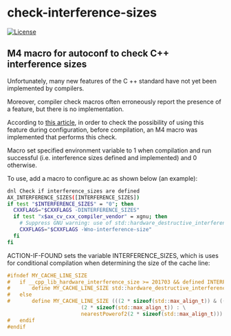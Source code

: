 # check-interference-sizes
[![License](https://img.shields.io/badge/License-GPL%20v2-blue.svg)](https://github.com/yvoinov/check-interference-sizes/blob/main/LICENSE)

## M4 macro for autoconf to check C++ interference sizes

Unfortunately, many new features of the C ++ standard have not yet been implemented by compilers.

Moreover, compiler check macros often erroneously report the presence of a feature, but there is no implementation.

According to [this article](https://stackoverflow.com/questions/67999444/no-member-named-hardware-constructive-interference-size-in-namespace-std), in order to check the possibility of using this feature during configuration, before compilation, an M4 macro was implemented that performs this check. 

Macro set specified environment variable to 1 when compilation and run successful (i.e. interference sizes defined and implemented) and 0 otherwise.

To use, add a macro to configure.ac as shown below (an example):

```sh
dnl Check if interference_sizes are defined
AX_INTERFERENCE_SIZES([INTERFERENCE_SIZES])
if test "$INTERFERENCE_SIZES" = "0"; then
  CXXFLAGS="$CXXFLAGS -DINTERFERENCE_SIZES"
  if test "x$ax_cv_cxx_compiler_vendor" = xgnu; then
    # Suppress GNU warning: use of std::hardware_destructive_interference_size [-Winterference-size]
    CXXFLAGS="$CXXFLAGS -Wno-interference-size"
  fi
fi
```

ACTION-IF-FOUND sets the variable INTERFERENCE_SIZES, which is uses for conditional compilation when determining the size of the cache line:

```c
#ifndef MY_CACHE_LINE_SIZE
#	if __cpp_lib_hardware_interference_size >= 201703 && defined INTERFERENCE_SIZES
#		define MY_CACHE_LINE_SIZE std::hardware_destructive_interference_size
#	else
#		define MY_CACHE_LINE_SIZE (((2 * sizeof(std::max_align_t)) & ((2 * sizeof(std::max_align_t)) - 1)) == 0 ? \
						(2 * sizeof(std::max_align_t)) : \
						nearestPowerof2(2 * sizeof(std::max_align_t)))
#	endif
#endif
```
